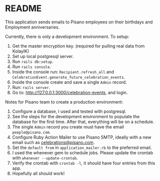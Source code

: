 # README

This application sends emails to Pisano employees on their birthdays and
Employment anniversaries.

Currently, there is only a development environment. To setup:

1. Get the master encryption key. (required for pulling real data from KolayIK)
2. Set up local postgresql server.
3. Run `rails db:setup`.
4. Run `rails console`.
5. Inside the console run: `Recipient.refresh_all` and `CelebrationEvent.generate_future_celebration_events`.
6. Inside the console create and save a single `Admin` record.
7. Run: `rails server`.
8. Go to: http://127.0.0.1:3000/celebration-events, and login.

Notes for Pisano team to create a production environment:

1. Configure a database, I used and tested with postgresql.
2. See the steps for the development environment to populate the database for the first time. After that, everything will be on a schedule.
3. The single `Admin` record you create must have the email `people@pisano.com`.
4. Configure Ruby Action Mailer to use Pisano SMTP, ideally with a new email such as celebrations@pisano.com.
5. Set the `default from` in `application_mailer.rb` to the preferred email.
6. I used the whenever gem to schedule jobs. Please update the crontab with `whenever --update-crontab`.
7. Verify the crontab with `crontab -l`, it should have four entries from this app.
8. Hopefully all should work!
